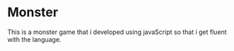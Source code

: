 # Monster
This is a monster game that i developed using javaScript so that i get fluent with the language.
